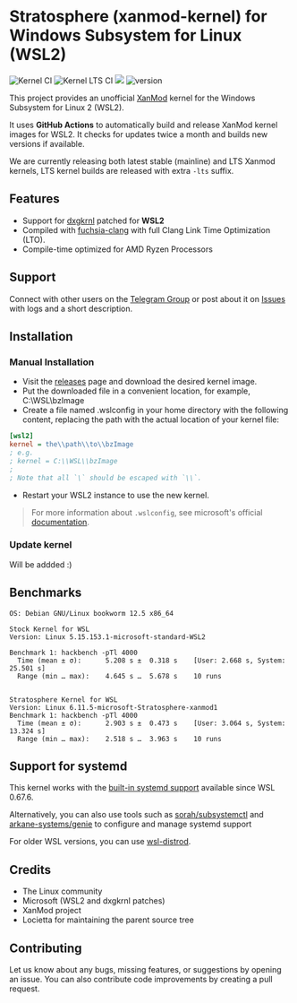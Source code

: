 # Stratosphere (xanmod-kernel) for Windows Subsystem for Linux (WSL2)
![Kernel CI](https://github.com/taalojarvi/xanmod-kernel-WSL2/actions/workflows/build.yml/badge.svg?branch=main)
![Kernel LTS CI](https://github.com/taalojarvi/xanmod-kernel-WSL2/actions/workflows/build-lts.yml/badge.svg?branch=main)
![](https://img.shields.io/github/license/taalojarvi/xanmod-kernel-WSL2)
![version](https://badgen.net/github/release/taalojarvi/xanmod-kernel-WSL2)

This project provides an unofficial [XanMod](https://github.com/xanmod/linux) kernel for the Windows Subsystem for Linux 2 (WSL2).

It uses **GitHub Actions** to automatically build and release XanMod kernel images for WSL2. It checks for updates twice a month and builds new versions if available.

We are currently releasing both latest stable (mainline) and LTS Xanmod kernels, LTS kernel builds are released with extra `-lts` suffix.

## Features
- Support for [dxgkrnl](https://github.com/microsoft/WSL2-Linux-Kernel/tree/linux-msft-wsl-5.15.62.1/drivers/hv/dxgkrnl) patched for **WSL2**
- Compiled with [fuchsia-clang](https://github.com/ClangBuiltLinux/llvm-distributors-conf-2021/issues/14) with full Clang Link Time Optimization (LTO).
- Compile-time optimized for AMD Ryzen Processors

## Support
Connect with other users on the [Telegram Group](https://bit.ly/StratosphereKernelHangar) or post about it on [Issues](https://github.com/taalojarvi/Stratosphere-Kernel-WSL2/issues) with logs and a short description.

## Installation

### Manual Installation

* Visit the [releases](https://github.com/taalojarvi/xanmod-kernel-WSL2/releases) page and download the desired kernel image.
* Put the downloaded file in a convenient location, for example, C:\WSL\bzImage
* Create a file named .wslconfig in your home directory with the following content, replacing the path with the actual location of your kernel file:
```ini
[wsl2]
kernel = the\\path\\to\\bzImage
; e.g.
; kernel = C:\\WSL\\bzImage
;
; Note that all `\` should be escaped with `\\`.
```
* Restart your WSL2 instance to use the new kernel.

> For more information about `.wslconfig`, see microsoft's official [documentation](https://docs.microsoft.com/en-us/windows/wsl/wsl-config#configure-global-options-with-wslconfig).

### Update kernel

Will be addded :)

## Benchmarks
```
OS: Debian GNU/Linux bookworm 12.5 x86_64

Stock Kernel for WSL
Version: Linux 5.15.153.1-microsoft-standard-WSL2

Benchmark 1: hackbench -pTl 4000
  Time (mean ± σ):      5.208 s ±  0.318 s    [User: 2.668 s, System: 25.501 s]
  Range (min … max):    4.645 s …  5.678 s    10 runs
 

Stratosphere Kernel for WSL
Version: Linux 6.11.5-microsoft-Stratosphere-xanmod1
Benchmark 1: hackbench -pTl 4000
  Time (mean ± σ):      2.903 s ±  0.473 s    [User: 3.064 s, System: 13.324 s]
  Range (min … max):    2.518 s …  3.963 s    10 runs
```

## Support for systemd
This kernel works with the [built-in systemd support](https://devblogs.microsoft.com/commandline/systemd-support-is-now-available-in-wsl/) available since WSL 0.67.6. 

Alternatively, you can also use tools such as [sorah/subsystemctl](https://github.com/sorah/subsystemctl) and [arkane-systems/genie](https://github.com/arkane-systems/genie) to configure and manage systemd support

For older WSL versions, you can use [wsl-distrod](https://github.com/nullpo-head/wsl-distrod).

## Credits

* The Linux community
* Microsoft (WSL2 and dxgkrnl patches)
* XanMod project
* Locietta for maintaining the parent source tree

## Contributing

Let us know about any bugs, missing features, or suggestions by opening an issue. You can also contribute code improvements by creating a pull request.
